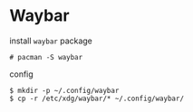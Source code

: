 # Waybar

install `waybar` package

```shell
# pacman -S waybar
```

config

```shell
$ mkdir -p ~/.config/waybar
$ cp -r /etc/xdg/waybar/* ~/.config/waybar/
```
